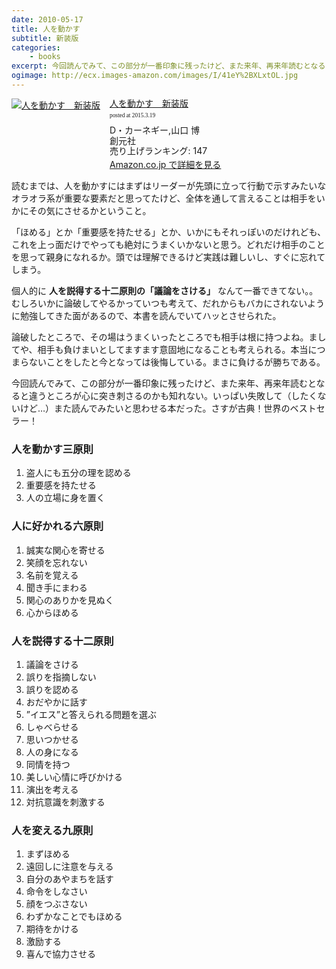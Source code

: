 ```yaml
---
date: 2010-05-17
title: 人を動かす
subtitle: 新装版
categories: 
    - books
excerpt: 今回読んでみて、この部分が一番印象に残ったけど、また来年、再来年読むとなると違うところが心に突き刺さるのかも知れない。いっぱい失敗して（したくないけど…）また読んでみたいと思わせる本だった。さすが古典！世界のベストセラー！
ogimage: http://ecx.images-amazon.com/images/I/41eY%2BXLxtOL.jpg
---
```


<div class="azlink-box"><div class="azlink-image" style="float:left"><a href="http://www.amazon.co.jp/exec/obidos/ASIN/B00UBSPBPA/warikiru-22/" name="azlinklink" target="_blank"><img src="http://ecx.images-amazon.com/images/I/41eY%2BXLxtOL._SL160_.jpg" alt="人を動かす　新装版" style="border:none" /></a></div><div class="azlink-info" style="float:left;margin-left:15px;line-height:120%"><div class="azlink-name" style="margin-bottom:10px;line-height:120%"><a href="http://www.amazon.co.jp/exec/obidos/ASIN/B00UBSPBPA/warikiru-22/" name="azlinklink" target="_blank">人を動かす　新装版</a><div class="azlink-powered-date" style="font-size:7pt;margin-top:5px;font-family:verdana;line-height:120%">posted at 2015.3.19</div></div><div class="azlink-detail">D・カーネギー,山口 博<br />創元社<br />売り上げランキング: 147<br /></div><div class="azlink-link" style="margin-top:5px"><a href="http://www.amazon.co.jp/exec/obidos/ASIN/B00UBSPBPA/warikiru-22/" target="_blank">Amazon.co.jp で詳細を見る</a></div></div><div class="azlink-footer" style="clear:left"></div></div>

読むまでは、人を動かすにはまずはリーダーが先頭に立って行動で示すみたいなオラオラ系が重要な要素だと思ってたけど、全体を通して言えることは相手をいかにその気にさせるかということ。

「ほめる」とか「重要感を持たせる」とか、いかにもそれっぽいのだけれども、これを上っ面だけでやっても絶対にうまくいかないと思う。どれだけ相手のことを思って親身になれるか。頭では理解できるけど実践は難しいし、すぐに忘れてしまう。

個人的に __人を説得する十二原則の「議論をさける」__ なんて一番できてない。。むしろいかに論破してやるかっていつも考えて、だれからもバカにされないように勉強してきた面があるので、本書を読んでいてハッとさせられた。

論破したところで、その場はうまくいったところでも相手は根に持つよね。ましてや、相手も負けまいとしてますます意固地になることも考えられる。本当につまらないことをしたと今となっては後悔している。まさに負けるが勝ちである。

今回読んでみて、この部分が一番印象に残ったけど、また来年、再来年読むとなると違うところが心に突き刺さるのかも知れない。いっぱい失敗して（したくないけど…）また読んでみたいと思わせる本だった。さすが古典！世界のベストセラー！

### 人を動かす三原則

1. 盗人にも五分の理を認める
2. 重要感を持たせる
3. 人の立場に身を置く

### 人に好かれる六原則

1. 誠実な関心を寄せる
2. 笑顔を忘れない
3. 名前を覚える
4. 聞き手にまわる
5. 関心のありかを見ぬく
6. 心からほめる

### 人を説得する十二原則

1. 議論をさける
2. 誤りを指摘しない
3. 誤りを認める
4. おだやかに話す
5. ”イエス”と答えられる問題を選ぶ
6. しゃべらせる
7. 思いつかせる
8. 人の身になる
9. 同情を持つ
10. 美しい心情に呼びかける
11. 演出を考える
12. 対抗意識を刺激する

### 人を変える九原則

1. まずほめる
2. 遠回しに注意を与える
3. 自分のあやまちを話す
4. 命令をしなさい
5. 顔をつぶさない
6. わずかなことでもほめる
7. 期待をかける
8. 激励する
9. 喜んで協力させる